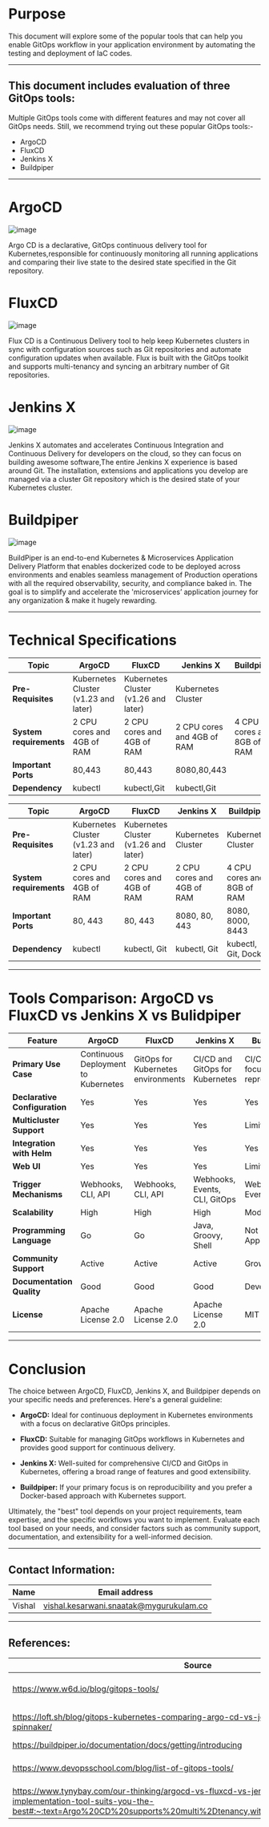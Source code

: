 # Purpose 

This document will explore some of the popular tools that can help you enable GitOps workflow in your application environment by automating the testing and deployment of IaC codes.


***

## This document includes evaluation of three GitOps tools:
Multiple GitOps tools come with different features and may not cover all GitOps needs. Still, we recommend trying out these  popular GitOps tools:-
* ArgoCD 
* FluxCD
* Jenkins X
* Buildpiper

***
# ArgoCD 
![image](https://github.com/avengers-p7/Documentation/assets/156056413/667bc1b0-10e2-4148-b57e-ccdc988a83ca)

Argo CD is a declarative, GitOps continuous delivery tool for Kubernetes,responsible for continuously monitoring all running applications and comparing their live state to the desired state specified in the Git repository.

# FluxCD
![image](https://github.com/avengers-p7/Documentation/assets/156056413/a6601987-a3d0-4362-9e72-754900b9eeb2)

Flux CD is a Continuous Delivery tool to help keep Kubernetes clusters in sync with configuration sources such as Git repositories and automate configuration updates when available. Flux is built with the GitOps toolkit and supports multi-tenancy and syncing an arbitrary number of Git repositories.


# Jenkins X
![image](https://github.com/avengers-p7/Documentation/assets/156056413/7864044f-dd4d-4692-b887-15f9d551c41d)

Jenkins X automates and accelerates Continuous Integration and Continuous Delivery for developers on the cloud, so they can focus on building awesome software,The entire Jenkins X experience is based around Git. The installation, extensions and applications you develop are managed via a cluster Git repository which is the desired state of your Kubernetes cluster.

# Buildpiper 
![image](https://github.com/avengers-p7/Documentation/assets/156056413/36ff2865-9b5b-41e9-bfa9-1628f0f1aad0)

BuildPiper is an end-to-end Kubernetes & Microservices Application Delivery Platform that enables dockerized code to be deployed across environments and enables seamless management of Production operations with all the required observability, security, and compliance baked in. The goal is to simplify and accelerate the 'microservices’ application journey for any organization & make it hugely rewarding.

***
# Technical Specifications
| **Topic** | **ArgoCD** | **FluxCD** | **Jenkins X** | **Buildpiper** |
| ------- | ------ | ------ | --------- | --------- |
| **Pre-Requisites** | Kubernetes Cluster (v1.23 and later)| Kubernetes Cluster (v1.26 and later) | Kubernetes Cluster |
| **System requirements** | 2 CPU cores and 4GB of RAM | 2 CPU cores and 4GB of RAM  | 2 CPU cores and 4GB of RAM  | 4 CPU cores and 8GB of RAM |
| **Important Ports** | 80,443 | 80,443 | 8080,80,443 |
| **Dependency** | kubectl | kubectl,Git | kubectl,Git |

| **Topic** | **ArgoCD** | **FluxCD** | **Jenkins X** | **Buildpiper** |
| --------- | ---------- | ---------- | ------------- | -------------- |
| **Pre-Requisites** | Kubernetes Cluster (v1.23 and later) | Kubernetes Cluster (v1.26 and later) | Kubernetes Cluster | Kubernetes Cluster |
| **System requirements** | 2 CPU cores and 4GB of RAM | 2 CPU cores and 4GB of RAM  | 2 CPU cores and 4GB of RAM  | 4 CPU cores and 8GB of RAM |
| **Important Ports** | 80, 443 | 80, 443 | 8080, 80, 443 | 8080, 8000, 8443 |
| **Dependency** | kubectl | kubectl, Git | kubectl, Git | kubectl, Git, Docker |


***
#  Tools Comparison: ArgoCD vs FluxCD vs Jenkins X vs Bulidpiper

| **Feature** | **ArgoCD** | **FluxCD** | **Jenkins X** | **Buildpiper** |
|-------------|------------|------------|---------------|----------------|
| **Primary Use Case** | Continuous Deployment to Kubernetes | GitOps for Kubernetes environments | CI/CD and GitOps for Kubernetes | CI/CD with focus on reproducibility |
| **Declarative Configuration** | Yes | Yes | Yes | Yes |
| **Multicluster Support** | Yes | Yes | Yes | Limited |
| **Integration with Helm** | Yes | Yes | Yes | Yes |
| **Web UI** | Yes | Yes | Yes | Limited |
| **Trigger Mechanisms** | Webhooks, CLI, API | Webhooks, CLI, API | Webhooks, Events, CLI, GitOps | Webhooks, Events, CLI |
| **Scalability** | High | High | High | Moderate |
| **Programming Language** | Go | Go | Java, Groovy, Shell | Not Applicable |
| **Community Support** | Active | Active | Active | Growing |
| **Documentation Quality** | Good | Good | Good | Developing |
| **License** | Apache License 2.0 | Apache License 2.0 | Apache License 2.0 | MIT License |

***

# Conclusion

The choice between ArgoCD, FluxCD, Jenkins X, and Buildpiper depends on your specific needs and preferences. Here's a general guideline:

* **ArgoCD:** Ideal for continuous deployment in Kubernetes environments with a focus on declarative GitOps principles.

* **FluxCD:** Suitable for managing GitOps workflows in Kubernetes and provides good support for continuous delivery.

* **Jenkins X:** Well-suited for comprehensive CI/CD and GitOps in Kubernetes, offering a broad range of features and good extensibility.

* **Buildpiper:** If your primary focus is on reproducibility and you prefer a Docker-based approach with Kubernetes support.

Ultimately, the "best" tool depends on your project requirements, team expertise, and the specific workflows you want to implement. Evaluate each tool based on your needs, and consider factors such as community support, documentation, and extensibility for a well-informed decision.

***
## Contact Information:
| Name | Email address |
| ---- | ------------- |
| Vishal | vishal.kesarwani.snaatak@mygurukulam.co |

***
## References:
| Source | Description |
| ------ | ----------- |
| https://www.w6d.io/blog/gitops-tools/ | Gitops Tools Features |
| https://loft.sh/blog/gitops-kubernetes-comparing-argo-cd-vs-jenkins-x-vs-flux-vs-spinnaker/ | Gitops Tools Features |
| https://buildpiper.io/documentation/docs/getting/introducing | Buildpiper |
| https://www.devopsschool.com/blog/list-of-gitops-tools/ | Gitops Tools Architecture |
| https://www.tynybay.com/our-thinking/argocd-vs-fluxcd-vs-jenkins-x-which-gitops-implementation-tool-suits-you-the-best#:~:text=Argo%20CD%20supports%20multi%2Dtenancy,with%20a%20set%20of%20cons. | Gitops Tools Installation |
